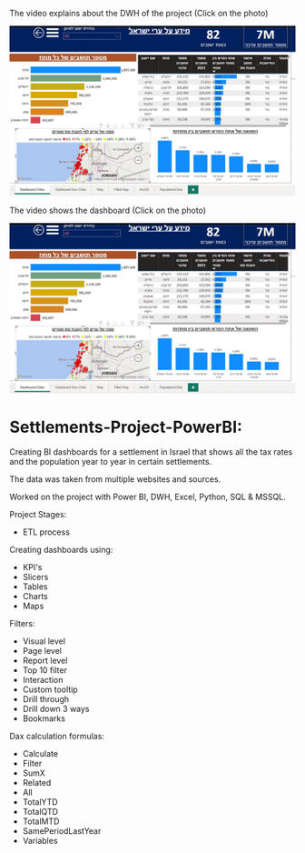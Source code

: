 The video explains about the DWH of the project (Click on the photo)

[![DimFact](https://github.com/Developer122436/Settlements/blob/main/Photo.JPG)](https://youtu.be/DOJCN270vGo)

The video shows the dashboard (Click on the photo)

[![Dashboard](https://github.com/Developer122436/Settlements/blob/main/Photo.JPG)](https://youtu.be/vdtQVExOuWQ)


# Settlements-Project-PowerBI:

Creating BI dashboards for a settlement in Israel that shows all the tax rates and the population year to year in certain settlements.

The data was taken from multiple websites and sources.

Worked on the project with Power BI, DWH, Excel, Python, SQL & MSSQL.

Project Stages:
* ETL process

Creating dashboards using:
* KPI's
* Slicers
* Tables
* Charts
* Maps

Filters:
* Visual level
* Page level
* Report level
* Top 10 filter
* Interaction
* Custom tooltip
* Drill through
* Drill down 3 ways
* Bookmarks

Dax calculation formulas:
* Calculate
* Filter
* SumX
* Related
* All
* TotalYTD
* TotalQTD
* TotalMTD
* SamePeriodLastYear
* Variables


